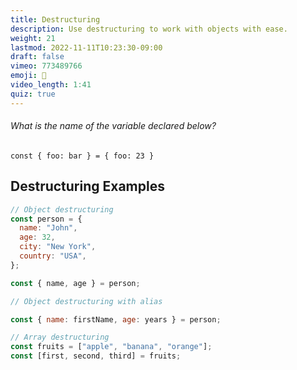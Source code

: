 ```yaml
---
title: Destructuring
description: Use destructuring to work with objects with ease.
weight: 21
lastmod: 2022-11-11T10:23:30-09:00
draft: false
vimeo: 773489766
emoji: 🍳
video_length: 1:41
quiz: true
---
```


<quiz-modal options="foo:bar:undefined" answer="bar" prize="1">
  <h6>What is the name of the variable declared below?</h6>
  <code>const { foo: bar } = { foo: 23 }</code>
</quiz-modal>

## Destructuring Examples

```js
// Object destructuring
const person = {
  name: "John",
  age: 32,
  city: "New York",
  country: "USA",
};

const { name, age } = person;

// Object destructuring with alias

const { name: firstName, age: years } = person;

// Array destructuring
const fruits = ["apple", "banana", "orange"];
const [first, second, third] = fruits;
```
